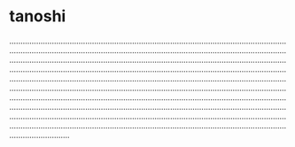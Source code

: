 # tanoshi
...................................................................................................................................................................................................................................................................................................................................................................................................................................................................................................................................................................................................................................................................................................................................................................................................................................................................................................................................................................................................................................................................................................................................................................................................................................................................................................................